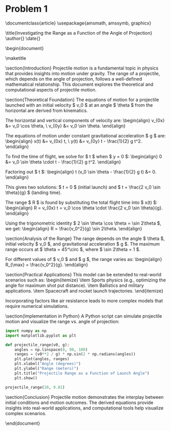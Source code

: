 # Problem 1
\documentclass{article}
\usepackage{amsmath, amssymb, graphicx}

\title{Investigating the Range as a Function of the Angle of Projection}
\author{}
\date{}

\begin{document}

\maketitle

\section{Introduction}
Projectile motion is a fundamental topic in physics that provides insights into motion under gravity. The range of a projectile, which depends on the angle of projection, follows a well-defined mathematical relationship. This document explores the theoretical and computational aspects of projectile motion.

\section{Theoretical Foundation}
The equations of motion for a projectile launched with an initial velocity $ v_0 $ at an angle $ \theta $ from the horizontal are derived from kinematics.

The horizontal and vertical components of velocity are:
\begin{align}
    v_{0x} &= v_0 \cos \theta, \\
    v_{0y} &= v_0 \sin \theta.
\end{align}

The equations of motion under constant gravitational acceleration $ g $ are:
\begin{align}
    x(t) &= v_{0x} t, \\
    y(t) &= v_{0y} t - \frac{1}{2} g t^2.
\end{align}

To find the time of flight, we solve for $ t $ when $ y = 0 $:
\begin{align}
    0 &= v_0 \sin \theta \cdot t - \frac{1}{2} g t^2.
\end{align}

Factoring out $ t $:
\begin{align}
    t (v_0 \sin \theta - \frac{1}{2} g t) &= 0.
\end{align}

This gives two solutions: $ t = 0 $ (initial launch) and $ t = \frac{2 v_0 \sin \theta}{g} $ (landing time).

The range $ R $ is found by substituting the total flight time into $ x(t) $:
\begin{align}
    R = v_{0x} t = v_0 \cos \theta \cdot \frac{2 v_0 \sin \theta}{g}.
\end{align}

Using the trigonometric identity $ 2 \sin \theta \cos \theta = \sin 2\theta $, we get:
\begin{align}
    R = \frac{v_0^2}{g} \sin 2\theta.
\end{align}

\section{Analysis of the Range}
The range depends on the angle $ \theta $, initial velocity $ v_0 $, and gravitational acceleration $ g $. The maximum range occurs at $ \theta = 45^\circ $, where $ \sin 2\theta = 1 $. 

For different values of $ v_0 $ and $ g $, the range varies as:
\begin{align}
    R_{\max} = \frac{v_0^2}{g}.
\end{align}

\section{Practical Applications}
This model can be extended to real-world scenarios such as:
\begin{itemize}
    \item Sports physics (e.g., optimizing the angle for maximum shot put distance).
    \item Ballistics and military applications.
    \item Spacecraft and rocket launch trajectories.
\end{itemize}

Incorporating factors like air resistance leads to more complex models that require numerical simulations.

\section{Implementation in Python}
A Python script can simulate projectile motion and visualize the range vs. angle of projection:

```python
import numpy as np
import matplotlib.pyplot as plt

def projectile_range(v0, g):
    angles = np.linspace(0, 90, 100)
    ranges = (v0**2 / g) * np.sin(2 * np.radians(angles))
    plt.plot(angles, ranges)
    plt.xlabel("Angle (degrees)")
    plt.ylabel("Range (meters)")
    plt.title("Projectile Range as a Function of Launch Angle")
    plt.show()

projectile_range(20, 9.81)
```

\section{Conclusion}
Projectile motion demonstrates the interplay between initial conditions and motion outcomes. The derived equations provide insights into real-world applications, and computational tools help visualize complex scenarios.

\end{document}